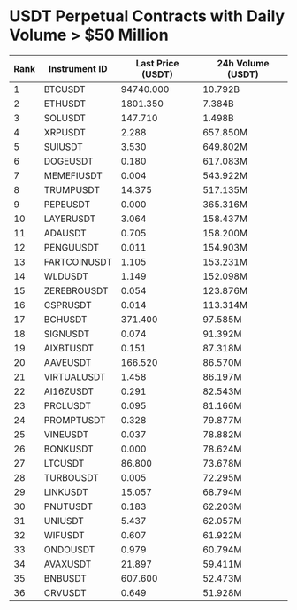 # USDT Perpetual Contracts with Daily Volume > $50 Million

| Rank | Instrument ID | Last Price (USDT) | 24h Volume (USDT) |
|------|---------------|-------------------|-------------------|
| 1 | BTCUSDT | 94740.000 | 10.792B |
| 2 | ETHUSDT | 1801.350 | 7.384B |
| 3 | SOLUSDT | 147.710 | 1.498B |
| 4 | XRPUSDT | 2.288 | 657.850M |
| 5 | SUIUSDT | 3.530 | 649.802M |
| 6 | DOGEUSDT | 0.180 | 617.083M |
| 7 | MEMEFIUSDT | 0.004 | 543.922M |
| 8 | TRUMPUSDT | 14.375 | 517.135M |
| 9 | PEPEUSDT | 0.000 | 365.316M |
| 10 | LAYERUSDT | 3.064 | 158.437M |
| 11 | ADAUSDT | 0.705 | 158.200M |
| 12 | PENGUUSDT | 0.011 | 154.903M |
| 13 | FARTCOINUSDT | 1.105 | 153.231M |
| 14 | WLDUSDT | 1.149 | 152.098M |
| 15 | ZEREBROUSDT | 0.054 | 123.876M |
| 16 | CSPRUSDT | 0.014 | 113.314M |
| 17 | BCHUSDT | 371.400 | 97.585M |
| 18 | SIGNUSDT | 0.074 | 91.392M |
| 19 | AIXBTUSDT | 0.151 | 87.318M |
| 20 | AAVEUSDT | 166.520 | 86.570M |
| 21 | VIRTUALUSDT | 1.458 | 86.197M |
| 22 | AI16ZUSDT | 0.291 | 82.543M |
| 23 | PRCLUSDT | 0.095 | 81.166M |
| 24 | PROMPTUSDT | 0.328 | 79.877M |
| 25 | VINEUSDT | 0.037 | 78.882M |
| 26 | BONKUSDT | 0.000 | 78.624M |
| 27 | LTCUSDT | 86.800 | 73.678M |
| 28 | TURBOUSDT | 0.005 | 72.295M |
| 29 | LINKUSDT | 15.057 | 68.794M |
| 30 | PNUTUSDT | 0.183 | 62.203M |
| 31 | UNIUSDT | 5.437 | 62.057M |
| 32 | WIFUSDT | 0.607 | 61.922M |
| 33 | ONDOUSDT | 0.979 | 60.794M |
| 34 | AVAXUSDT | 21.897 | 59.411M |
| 35 | BNBUSDT | 607.600 | 52.473M |
| 36 | CRVUSDT | 0.649 | 51.928M |
